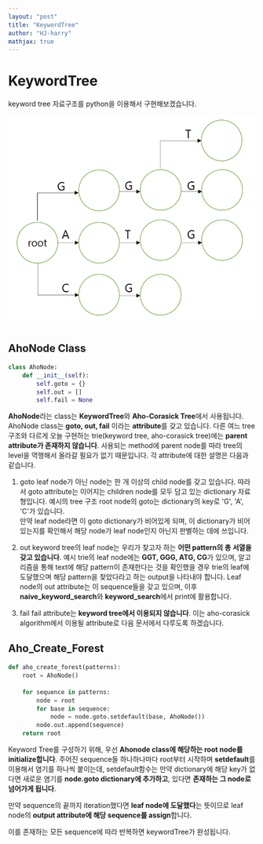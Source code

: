 ```yaml
---
layout: "post"
title: "KeywordTree"
author: "HJ-harry"
mathjax: true
---
```


# KeywordTree
keyword tree 자료구조를 python을 이용해서 구현해보겠습니다.  

![example_keyword_tree](example_keyword_tree.png)

## AhoNode Class
```python
class AhoNode:
    def __init__(self):
        self.goto = {}
        self.out = []
        self.fail = None
```
**AhoNode**라는 class는 **KeywordTree**와 **Aho-Corasick Tree**에서 사용됩니다. AhoNode class는 **goto, out, fail** 이라는 **attribute**를 갖고 있습니다.  다른 여느 tree 구조와 다르게 오늘 구현하는 trie(keyword tree, aho-corasick tree)에는 **parent attribute가 존재하지 않습니다**. 사용되는 method에 parent node를 따라 tree의 level을 역행해서 올라갈 필요가 없기 때문입니다. 각 attribute에 대한 설명은 다음과 같습니다.

1. goto
  leaf node가 아닌 node는 한 개 이상의 child node를 갖고 있습니다. 따라서 goto attribute는 이어지는 children node를 모두 담고 있는 dictionary 자료형입니다. 예시의 tree 구조 root node의 goto는 dictionary의 key로 'G', 'A', 'C'가 있습니다.  
 만약 leaf node라면 이 goto dictionary가 비어있게 되며, 이 dictionary가 비어있는지를 확인해서 해당 node가 leaf node인지 아닌지 판별하는 데에 쓰입니다.  

2. out
  keyword tree의 leaf node는 우리가 찾고자 하는 **어떤 pattern의 총 서열을 갖고 있습니다**. 예시 trie의 leaf node에는 **GGT, GGG, ATG, CG**가 있으며, 알고리즘을 통해 text에 해당 pattern이 존재한다는 것을 확인했을 경우 trie의 leaf에 도달했으며 해당 pattern을 찾았다라고 하는 output을 나타내야 합니다. Leaf node의 out attribute는 이 sequence들을 갖고 있으며, 이후 **naive_keyword_search**와 **keyword_search**에서 print에 활용합니다.  

3. fail
  fail attribute는 **keyword tree에서 이용되지 않습니다**. 이는 aho-corasick algorithm에서 이용될 attribute로 다음 문서에서 다루도록 하겠습니다.

## Aho_Create_Forest


```python
def aho_create_forest(patterns):
    root = AhoNode()

    for sequence in patterns:
        node = root
        for base in sequence:
            node = node.goto.setdefault(base, AhoNode())
        node.out.append(sequence)
    return root
```
Keyword Tree를 구성하기 위해, 우선 **Ahonode class에 해당하는 root node를  initialize합니다**. 주어진 sequence들 하나하나마다 root부터 시작하며 **setdefault**를 이용해서 염기를 하나씩 붙이는데, setdefault함수는 만약 dictionary에 해당 key가 없다면 새로운 염기를 **node.goto dictionary에 추가하고**, 있다면 **존재하는 그 node로 넘어가게 됩니다**.  

만약 sequence의 끝까지 iteration했다면 **leaf node에 도달했다**는 뜻이므로 leaf node의 **output attribute에 해당 sequence를 assign**합니다.

이를 존재하는 모든 sequence에 따라 반복하면 keywordTree가 완성됩니다.

##
